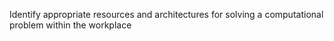 Identify appropriate resources and architectures for solving a computational problem within the workplace